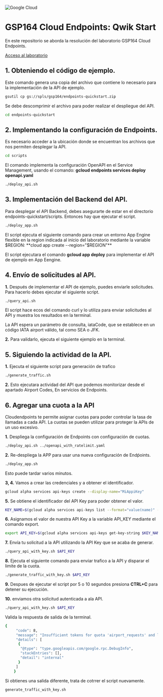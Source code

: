 ![Google Cloud](https://cdn.qwiklabs.com/GMOHykaqmlTHiqEeQXTySaMXYPHeIvaqa2qHEzw6Occ%3D)
# GSP164 Cloud Endpoints: Qwik Start 

En este repositorio se aborda la resolución del laboratorio GSP164 Cloud Endpoints.

[Acceso al laboratorio](https://www.cloudskillsboost.google/focuses/767?catalog_rank=%7B%22rank%22%3A1%2C%22num_filters%22%3A0%2C%22has_search%22%3Atrue%7D&parent=catalog&search_id=29444936)

## 1. Obteniendo el código de ejemplo.

Este comando genera una copia del archivo que contiene lo necesario para la implementación de la API de ejemplo.

``` bash
gsutil cp gs://spls/gsp164/endpoints-quickstart.zip
```

Se debe descomprimir el archivo para poder realizar el despliegue del API.

``` bash
cd endpoints-quickstart
```
## 2. Implementando la configuración de Endpoints.

Es necesario acceder a la ubicación donde se encuentran los archivos que nos permiten desplegar la API.

``` bash
cd scripts
```
El comando implementa la configuración OpenAPI en el Service Management, usando el comando: **gcloud endpoints services deploy openapi.yaml**

``` bash
./deploy_api.sh
```

## 3. Implementación del Backend del API.

Para desplegar el API Backend, debes asegurarte de estar en el directorio endpoints-quickstart/scripts. Entonces hay que ejecutar el script.

``` bash
./deploy_app.sh
```
El script ejecuta el siguiente comando para crear un entorno App Engine flexible en la region indicada al inicio del laboratorio mediante la variable $REGION: **cloud app create --region="$REGION"**

El script ejecutara el comando **gcloud app deploy** para implementar el API de ejemplo en App Eengine.

## 4. Envío de solicitudes al API.

**1.** Después de implementar el API de ejemplo, puedes enviarle solicitudes. Para hacerlo debes ejecutar el siguiente script.

``` bash
./query_api.sh
``` 

El script hace ecos del comando curl y lo utiliza para enviar solicitudes al API y muestra los resultados en la terminal.

La API espera un parámetro de consulta, iataCode, que se establece en un código IATA airport válido, tal como SEA o JFK.

**2.** Para validarlo, ejecuta el siguiente ejemplo en la terminal.

## 5. Siguiendo la actividad de la API. 

**1.** Ejecuta el siguiente script para generación de trafico

``` bash
./generate_traffic.sh
``` 

**2.** Esto ejecutara actividad del API que podemos monitorizar desde el apartado Airport Codes, En servicios de Endpoints.

## 6. Agregar una cuota a la API

Cloudendpoints te permite asignar cuotas para poder controlar la tasa de llamadas a cada API. La cuotas se pueden utilizar para proteger la APIs de un uso excesivo.

**1.** Despliega la configuración de Endpoints con configuración de cuotas.

``` bash
./deploy_api.sh ../openapi_with_ratelimit.yaml
``` 

**2.** Re-despliega la APP para usar una nueva configuración de Endṕoints.

``` bash
./deploy_app.sh
``` 

Esto puede tardar varios minutos.

**3, 4.** Vamos a crear las credenciales y a obtener el identificador.

```bash
gcloud alpha services api-keys create --display-name="MiAppiKey"
``` 

**5.** Se obtiene el identificador del API Key para poder obtener el valor.
```bash
KEY_NAME=$(gcloud alpha services api-keys list --format="value(name)" --filter "displayName=MiAppiKey")
``` 

**6.** Asignamos el valor de nuestra API Key a la variable API_KEY mediante el comando export.

```bash
export API_KEY=$(gcloud alpha services api-keys get-key-string $KEY_NAME --format="value(keyString)")
```

**7.** Envía tu solicitud a la API utilizando la API Key que se acaba de generar.

```bash
./query_api_with_key.sh $API_KEY
```

**8.** Ejecuta el siguiente comando para enviar trafico a la API y disparar el limite de la cuota.

```bash
./generate_traffic_with_key.sh $API_KEY
```

**9.** Despues de ejecutar el script por 5 o 10 segundos presiona **CTRL+C** para detener su ejecución.

**10.** enviamos otra solicitud autenticada a ala API.

```bash
./query_api_with_key.sh $API_KEY
```

Valida la respuesta de salida de la terminal.

```bash
{
     "code": 8,
     "message": "Insufficient tokens for quota 'airport_requests' and limit 'limit-on-airport-requests' of service 'example-project.appspot.com' for consumer 'api_key:AIzeSyDbdQdaSdhPMdiAuddd_FALbY7JevoMzAB'.",
     "details": [
      {
       "@type": "type.googleapis.com/google.rpc.DebugInfo",
       "stackEntries": [],
       "detail": "internal"
      }
     ]
    }
```
Si obtienes una salida diferente, trata de cotrrer el script nuevamente.

```bash
generate_traffic_with_key.sh

```
